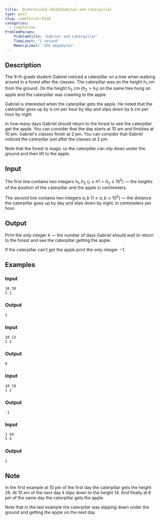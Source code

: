 ```yaml
---
title: 【Codeforces】[652A]Gabriel and Caterpillar
type: post
slug: codeforces-652A
categories:
  - codeforces
ProblemParams:
    ProblemTitle: "Gabriel and Caterpillar"
    TimeLimit: "1 second"
    MemoryLimit: "256 megabytes"
---
```


## Description

The $9$\-th grade student Gabriel noticed a caterpillar on a tree when walking around in a forest after the classes. The caterpillar was on the height $h_{1}$ cm from the ground. On the height $h_{2}$ cm ($h_{2} > h_{1}$) on the same tree hung an apple and the caterpillar was crawling to the apple.

Gabriel is interested when the caterpillar gets the apple. He noted that the caterpillar goes up by $a$ cm per hour by day and slips down by $b$ cm per hour by night.

In how many days Gabriel should return to the forest to see the caterpillar get the apple. You can consider that the day starts at $10$ am and finishes at $10$ pm. Gabriel's classes finish at $2$ pm. You can consider that Gabriel noticed the caterpillar just after the classes at $2$ pm.

Note that the forest is magic so the caterpillar can slip down under the ground and then lift to the apple.

## Input

The first line contains two integers $h_{1}, h_{2}$ ($_{1} ≤ h1 < h_{2} ≤ 10^{5}$) — the heights of the position of the caterpillar and the apple in centimeters.

The second line contains two integers $a, b$ ($1 ≤ a, b ≤ 10^{5}$) — the distance the caterpillar goes up by day and slips down by night, in centimeters per hour.

## Output

Print the only integer $k$ — the number of days Gabriel should wait to return to the forest and see the caterpillar getting the apple.

If the caterpillar can't get the apple print the only integer  $ - 1$.

## Examples

### Input

```
10 30
2 1

```

### Output

```
1

```

### Input

```
10 13
1 1

```

### Output

```
0

```

### Input

```
10 19
1 2

```

### Output

```
-1

```

### Input

```
1 50
5 4

```

### Output

```
1

```

## Note

In the first example at $10$ pm of the first day the caterpillar gets the height $26$. At $10$ am of the next day it slips down to the height $14$. And finally at $6$ pm of the same day the caterpillar gets the apple.

Note that in the last example the caterpillar was slipping down under the ground and getting the apple on the next day.
